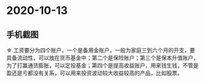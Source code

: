 # 2020-10-13

## 手机截图

☆ 工资要分为四个账户，一个是备用金账户，一般为家庭三到六个月的开支，要具备流动性，可以放在货币基金中；第二个是保险账户；第三个是保本升值账户，为了打赢通货膨胀，可以定投基金；第四个是提高收益账户，用来钱生钱，不管是盈还是亏都没有关系，可以用来投资波动较大收益较高的产品，比如股票。 